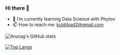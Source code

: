 ### Hi there 👋

- 🌱 I’m currently learning Data Science with Phyton
- 📫 How to reach me: kutdilsad2@gmail.com


![Anurag's GitHub stats](https://github-readme-stats.vercel.app/api?username=dilsadkut&show_icons=true&theme=radical)
<br>
<br>
[![Top Langs](https://github-readme-stats.vercel.app/api/top-langs/?username=dilsadkut)](https://github.com/dilsadkut/github-readme-stats)
